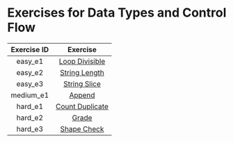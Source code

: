 # Exercises for Data Types and Control Flow

| Exercise ID | Exercise |
|:-----------:|:--------:|
| easy_e1| [Loop Divisible](https://github.com/ByteAcademyCo/Exercises/tree/master/introduction_and_environment/data_types_and_control_flow/1_loop_divisible) |
| easy_e2| [String Length](https://github.com/ByteAcademyCo/Exercises/tree/master/introduction_and_environment/data_types_and_control_flow/1_string_length) |
| easy_e3| [String Slice](https://github.com/ByteAcademyCo/Exercises/tree/master/introduction_and_environment/data_types_and_control_flow/1_string_slice) |
| medium_e1 | [Append](https://github.com/ByteAcademyCo/Exercises/tree/master/introduction_and_environment/data_types_and_control_flow/2_append) |
| hard_e1| [Count Duplicate](https://github.com/ByteAcademyCo/Exercises/tree/master/introduction_and_environment/data_types_and_control_flow/3_count_duplicate) |
| hard_e2 | [Grade](https://github.com/ByteAcademyCo/Exercises/tree/master/introduction_and_environment/data_types_and_control_flow/3_grade) |
| hard_e3 | [Shape Check](https://github.com/ByteAcademyCo/Exercises/tree/master/introduction_and_environment/data_types_and_control_flow/3_shape_check) |
